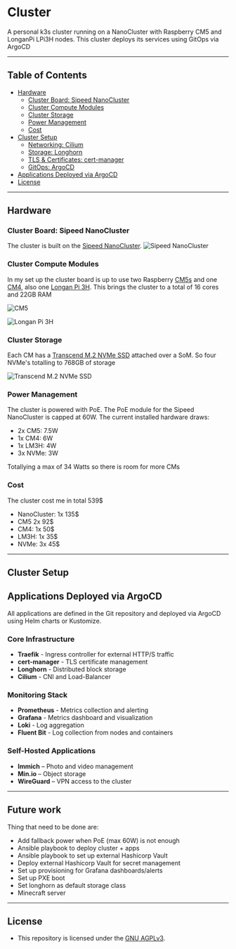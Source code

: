 # Cluster

A personal k3s cluster running on a NanoCluster with Raspberry CM5 and LonganPi LPi3H nodes. This cluster deploys its services using GitOps via ArgoCD

---

## Table of Contents

- [Hardware](#hardware)
  - [Cluster Board: Sipeed NanoCluster](#cluster-board-sipeed-nanocluster)
  - [Cluster Compute Modules](#cluster-compute-modules)
  - [Cluster Storage](#cluster-storage)
  - [Power Management](#power-management)
  - [Cost](#cost)
- [Cluster Setup](#cluster-setup)
  - [Networking: Cilium](#networking-cilium)
  - [Storage: Longhorn](#storage-longhorn)
  - [TLS & Certificates: cert-manager](#tls--certificates-cert-manager)
  - [GitOps: ArgoCD](#gitops-argocd)
- [Applications Deployed via ArgoCD](#applications-deployed-via-argocd)
- [License](#license)

---

## Hardware
### Cluster Board: Sipeed NanoCluster

The cluster is built on the [Sipeed NanoCluster](https://classic.sipeed.com/nanocluster). ![Sipeed NanoCluster](https://github.com/barnes-c/cluster/blob/master/docs/images/NanoCluster.png)

### Cluster Compute Modules
In my set up the cluster board is up to use two Raspberry [CM5s](https://www.raspberrypi.com/products/compute-module-5/?variant=cm5-104032) and one [CM4](https://www.raspberrypi.com/products/compute-module-4/?variant=raspberry-pi-cm4001000), also one [Longan Pi 3H](https://wiki.sipeed.com/hardware/en/longan/h618/lpi3h/1_intro.html). This brings the cluster to a total of 16 cores and 22GB RAM

![CM5](https://github.com/barnes-c/cluster/blob/master/docs/images/CM5.webp)

![Longan Pi 3H](https://github.com/barnes-c/cluster/blob/master/docs/images/LM3H.webp)

### Cluster Storage
Each CM has a [Transcend M.2 NVMe SSD](https://www.conrad.de/de/p/transcend-mts400s-256-gb-interne-m-2-pcie-nvme-ssd-2242-pcie-nvme-3-0-x4-retail-ts256gmte400s-2796245.html?utm_source=google&utm_medium=organic&utm_campaign=shopping) attached over a SoM. So four NVMe's totalling to 768GB of storage

![Transcend M.2 NVMe SSD](https://github.com/barnes-c/cluster/blob/master/docs/images/NVME.jpg)

### Power Management
The cluster is powered with PoE. The PoE module for the Sipeed NanoCluster is capped at 60W. The current installed hardware draws:
- 2x CM5: 7.5W
- 1x CM4: 6W
- 1x LM3H: 4W
- 3x NVMe: 3W

Totallying a max of 34 Watts so there is room for more CMs

### Cost
The cluster cost me in total 539$
* NanoCluster: 1x 135$
* CM5 2x 92$
* CM4: 1x 50$
* LM3H: 1x 35$
* NVMe: 3x 45$

---

## Cluster Setup


## Applications Deployed via ArgoCD

All applications are defined in the Git repository and deployed via ArgoCD using Helm charts or Kustomize.

### Core Infrastructure

- **Traefik** - Ingress controller for external HTTP/S traffic
- **cert-manager** - TLS certificate management
- **Longhorn** - Distributed block storage
- **Cilium** - CNI and Load-Balancer

### Monitoring Stack

- **Prometheus** - Metrics collection and alerting
- **Grafana** - Metrics dashboard and visualization
- **Loki** - Log aggregation
- **Fluent Bit** - Log collection from nodes and containers

### Self-Hosted Applications

- **Immich** – Photo and video management
- **Min.io** – Object storage
- **WireGuard** – VPN access to the cluster

---

## Future work

Thing that need to be done are:
* Add fallback power when PoE (max 60W) is not enough
* Ansible playbook to deploy cluster + apps
* Ansible playbook to set up external Hashicorp Vault
* Deploy external Hashicorp Vault for secret management
* Set up provisioning for Grafana dashboards/alerts
* Set up PXE boot 
* Set longhorn as default storage class 
* Minecraft server

---

## License

- This repository is licensed under the [GNU AGPLv3](https://github.com/barnes-c/cluster/blob/master/LICENSE).

